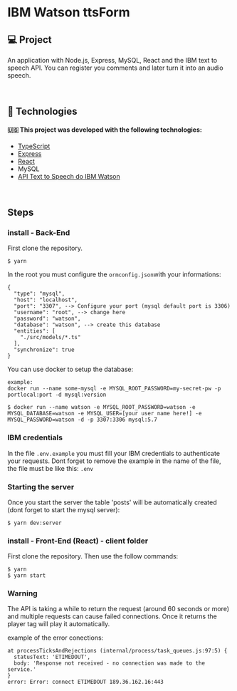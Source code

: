 # IBM Watson ttsForm

## :computer: Project
An application with Node.js, Express, MySQL, React and the IBM text to speech API.
You can register you comments and later turn it into an audio speech.
</br>

</br>

## :rocket: Technologies

#### :us: This project was developed with the following technologies:

- [TypeScript](https://github.com/Microsoft/TypeScript)
- [Express](https://github.com/expressjs/express)
- [React](https://github.com/facebook/react)
- MySQL
- [API Text to Speech do IBM Watson](https://www.ibm.com/cloud/watson-text-to-speech)

</br>


## Steps


### install - Back-End

First clone the repository.
```
$ yarn 
```

In the root you must configure the ```ormconfig.json```with your informations:

```
{
  "type": "mysql",
  "host": "localhost",
  "port": "3307", --> Configure your port (mysql default port is 3306)
  "username": "root", --> change here
  "password": "watson",
  "database": "watson", --> create this database 
  "entities": [
    "./src/models/*.ts"
  ],
  "synchronize": true
}
```

You can use docker to setup the database:
```
example:
docker run --name some-mysql -e MYSQL_ROOT_PASSWORD=my-secret-pw -p portlocal:port -d mysql:version

$ docker run --name watson -e MYSQL_ROOT_PASSWORD=watson -e MYSQL_DATABASE=watson -e MYSQL_USER=[your user name here!] -e MYSQL_PASSWORD=watson -d -p 3307:3306 mysql:5.7

```

### IBM credentials 
In the file ```.env.example``` you must fill your IBM credentials to authenticate your requests. 
Dont forget to remove the example in the name of the file, the file must be like this: ```.env```


### Starting the server

Once you start the server the table 'posts' will be automatically created (dont forget to start the mysql server):
```
$ yarn dev:server
```



### install - Front-End (React) - client folder

First clone the repository. Then use the follow commands:
```
$ yarn
$ yarn start
```

### Warning
The API is taking a while to return the request (around 60 seconds or more) and multiple requests can cause failed connections. 
Once it returns the player tag will play it automatically.

example of the error conections:
```
at processTicksAndRejections (internal/process/task_queues.js:97:5) {
  statusText: 'ETIMEDOUT',
  body: 'Response not received - no connection was made to the service.'
}
error: Error: connect ETIMEDOUT 189.36.162.16:443
```
